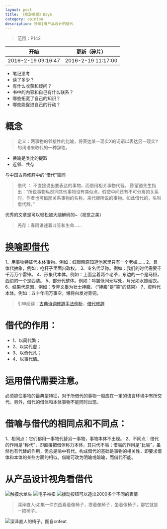 ```yaml
---
layout: post
title: 《修辞感觉》Day6
category: opinion
description: 换喻|看产品设计的借代
---
```



> 范围：P142
> 
| 开始| 更新（碎片） |
|--------|--------|
|   2016-2-19 09:16:47 | 2016-2-19 11:17:00   |

> 
+ 笔记思考
 + 读了多少？
 + 有什么收获和疑问？
 + 书中的内容和自己有什么联系？
 + 哪些拓宽了自己的知识？
 + 哪些能促进自己的行动？


# 概念

>定义：两事物的邻接性的比喻，将表达某一现实X的词语以表达另一现实Y的词语来取代的一种辞格。

+ 换喻是类比的提取
+ 近邻、共存

与中国古典修辞中的“借代”雷同
>借代 ： 不直接说出要表达的事物，而借用相关事物代替。
>陈望道先生指出：“所说事物纵然同其他事物没有类似点，假使中间还有不可分离的关系时，作者也可借那关系事物的名称，来代替所说的事物。如此借代的，名叫借代辞。”

优秀的文章是可以轻松被大脑解码的~（视觉之美）
>羌存：春雨讲述着斗笠和生命……

# [换喻即借代](http://www.chinesejy.com/yuwen/258/296/2005122924975.html)

1、用事物特征代本体事物。例如：红眼睛原知道他家里只有一个老娘……
2、具体代抽象，例如：枪杆子里面出政权。
3、专名代泛称。例如：我们的时代需要千千万万个雷锋。
4、形象代本体。例如：上面尘着两个老爷，东边的一个是马褂，西边的一个是西装。
5、部分代整体。例如：吟罢低同元写处，月光如水照绍衣。
6、结果代原因，例如：专弄文墨为壮士捧腹。（“捧腹”是“笑”的结果）
7、资料代本体。例如：五十年间万事空，懒将白发对青铜。

>引申阅读：[古典诗词修辞手法例析](http://blog.sina.com.cn/s/blog_5d56b7b40102w84p.html)，[借代修辞](http://www.chinesejy.com/yuwen/258/296/2005122924975.html)

# 借代的作用：

- 1、以简代繁；
- 2、以实代虚；
- 3、以奇代凡；
- 4、以事代情。


# 运用借代需要注意。

必须抓住事物的最典型特征，对于所借代的事物一般应在一定的语言环境中有所交代。另外，借代的借体和本体事物不能同时出现。

# 借喻与借代的相同点和不同点：

1、相同点：它们都用一事物代替另一事物，事物本体不出现。
2、不同点：借代的作用是“称代”，即直接把借体称力本体，其只代不喻；借喻的作用是“比喻”，虽然也有代替的作用，但总是喻中有代。构成借代的基础是事物的相关性，即要求借体和本体的某些方面的相似。借喻可改为明喻或暗喻，而借代不能。

# 从产品设计视角看借代

![触摸水龙头](http://upload-images.jianshu.io/upload_images/982375-2584d7cc17df83ef.jpg?imageMogr2/auto-orient/strip%7CimageView2/2/w/1240)
![电子袖扣](http://upload-images.jianshu.io/upload_images/982375-8e5957e40d470a31.jpg?imageMogr2/auto-orient/strip%7CimageView2/2/w/1240)
![拨动按钮可以造出2000多个不同的表情](http://upload-images.jianshu.io/upload_images/982375-be51254926a530f3.jpg?imageMogr2/auto-orient/strip%7CimageView2/2/w/1240)

>深泽直人:如果一件东西看着像椅子，摸着像椅子，坐着像椅子，那它就是一把椅子。

![深泽直人的椅子，图自cnfeat](http://upload-images.jianshu.io/upload_images/982375-7a0a26f16e452ce1.jpg?imageMogr2/auto-orient/strip%7CimageView2/2/w/1240)